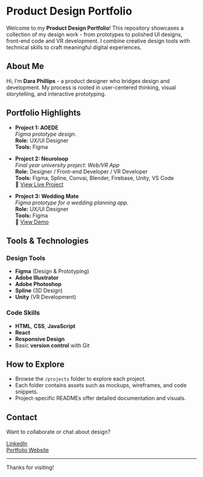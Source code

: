 # Product Design Portfolio

Welcome to my **Product Design Portfolio**! This repository showcases a collection of my design work - from prototypes to polished UI designs, front-end code and VR development. I combine creative design tools with technical skills to craft meaningful digital experiences.

## About Me

Hi, I’m **Dara Phillips** - a product designer who bridges design and development. My process is rooted in user-centered thinking, visual storytelling, and interactive prototyping.

## Portfolio Highlights

- **Project 1: AOEDE**  
  *Figma prototype design.*  
  **Role:** UX/UI Designer  
  **Tools:** Figma

- **Project 2: Neuroloop**  
  *Final year university project: Web/VR App*  
  **Role:** Designer / Front-end Developer / VR Developer  
  **Tools:** Figma, Spline, Convai, Blender, Firebase, Unity, VS Code  
  🔗 [View Live Project](https://neuroloop-13690.web.app/)

- **Project 3: Wedding Mate**  
  *Figma prototype for a wedding planning app.*  
  **Role:** UX/UI Designer  
  **Tools:** Figma  
  🔗 [View Demo](https://www.figma.com/proto/pnB9iOaa9tQIPrnxkEpPHV/Big-day-App?node-id=93-407&t=bmNGashJ7klz9i07-1&scaling=scale-down&content-scaling=fixed&page-id=0%3A1&starting-point-node-id=325%3A3392)

## Tools & Technologies

### Design Tools

- **Figma** (Design & Prototyping)
- **Adobe Illustrator**
- **Adobe Photoshop**
- **Spline** (3D Design)
- **Unity** (VR Development)

### Code Skills

- **HTML**, **CSS**, **JavaScript**
- **React**
- **Responsive Design**
- Basic **version control** with Git

## How to Explore

- Browse the `/projects` folder to explore each project.
- Each folder contains assets such as mockups, wireframes, and code snippets.
- Project-specific READMEs offer detailed documentation and visuals.

## Contact

Want to collaborate or chat about design?

 [LinkedIn](https://www.linkedin.com/in/daraphillips01010/)  
 [Portfolio Website](https://www.daraphillips.com)

---

Thanks for visiting!

